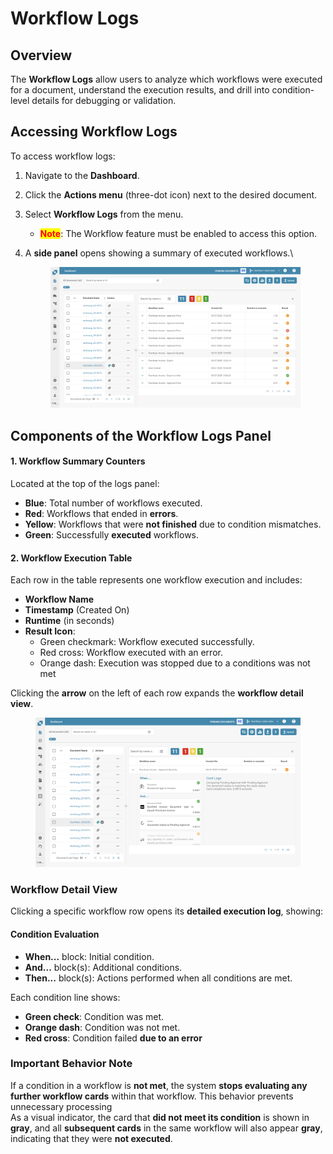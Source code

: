 # Workflow Logs

## **Overview**

The **Workflow Logs** allow users to analyze which workflows were executed for a document, understand the execution results, and drill into condition-level details for debugging or validation.

## **Accessing Workflow Logs**

To access workflow logs:

1. Navigate to the **Dashboard**.
2. Click the **Actions menu** (three-dot icon) next to the desired document.
3. Select **Workflow Logs** from the menu.
   * <mark style="color:red;">**Note**</mark>: The Workflow feature must be enabled to access this option.
4.  A **side panel** opens showing a summary of executed workflows.\


    <div align="left"><figure><img src="../../.gitbook/assets/image (8).png" alt="" width="563"><figcaption></figcaption></figure></div>

## **Components of the Workflow Logs Panel**

#### **1. Workflow Summary Counters**

Located at the top of the logs panel:

* **Blue**: Total number of workflows executed.
* **Red**: Workflows that ended in **errors**.
* **Yellow**: Workflows that were **not finished** due to condition mismatches.
* **Green**: Successfully **executed** workflows.

#### **2. Workflow Execution Table**

Each row in the table represents one workflow execution and includes:

* **Workflow Name**
* **Timestamp** (Created On)
* **Runtime** (in seconds)
* **Result Icon**:
  * Green checkmark: Workflow executed successfully.
  * Red cross: Workflow executed with an error.
  * Orange dash: Execution was stopped due to a conditions was not met

Clicking the **arrow** on the left of each row expands the **workflow detail view**.

<div align="left"><figure><img src="../../.gitbook/assets/image (9).png" alt="" width="563"><figcaption></figcaption></figure></div>

### **Workflow Detail View**

Clicking a specific workflow row opens its **detailed execution log**, showing:

#### **Condition Evaluation**

* **When...** block: Initial condition.
* **And...** block(s): Additional conditions.
* **Then...** block(s): Actions performed when all conditions are met.

Each condition line shows:

* **Green check**: Condition was met.
* **Orange dash**: Condition was not met.
* &#x20;**Red cross**: Condition failed **due to an error**

### **Important Behavior Note**

If a condition in a workflow is **not met**, the system **stops evaluating any further workflow cards** within that workflow. This behavior prevents unnecessary processing \
As a visual indicator, the card that **did not meet its condition** is shown in **gray**, and all **subsequent cards** in the same workflow will also appear **gray**, indicating that they were **not executed**.

